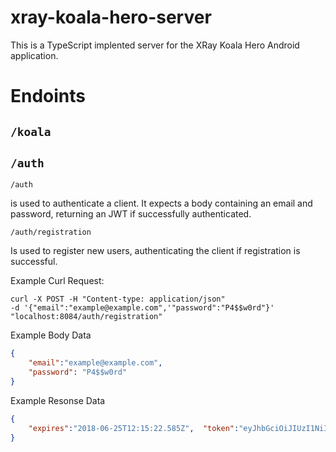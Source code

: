 # xray-koala-hero-server

This is a TypeScript implented server for the XRay Koala Hero Android application.


# Endoints

## `/koala`


## `/auth`

`/auth` 

is used to authenticate a client. It expects a body containing an email and password, returning an JWT if successfully authenticated.



`/auth/registration` 

Is used to register new users, authenticating the client if registration is successful.



Example Curl Request:
```
curl -X POST -H "Content-type: application/json"
-d '{"email":"example@example.com",'"password":"P4$$w0rd"}'
"localhost:8084/auth/registration"

```
Example Body Data
```json
{
    "email":"example@example.com",
    "password": "P4$$w0rd"
}
```

Example Resonse Data
```json
{
    "expires":"2018-06-25T12:15:22.585Z",  "token":"eyJhbGciOiJIUzI1NiIsInR5cCI6IkpXVCJ9.eyJpZCI6ImV4YW1wbGVAZXhhbXBsZS5jb20iLCJpYXQiOjE1Mjk4NDI1MjIsImV4cCI6MTUyOTkyODkyMn0.17fT6N0WB9WvG73afngaRF2-m_ZVxOuFH3Vj4NjvJZY"
}
```

